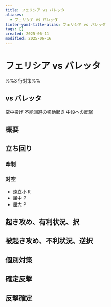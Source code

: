 ```yaml
---
title: フェリシア vs バレッタ
aliases:
  - フェリシア vs バレッタ
linter-yaml-title-alias: フェリシア vs バレッタ
tags: []
created: 2025-06-11
modified: 2025-06-16
---
```


# フェリシア vs バレッタ

%%3 行対策%%

## vs バレッタ

空中投げ
不能回避の移動起き
中段への反撃

## 概要

## 立ち回り

### 牽制

### 対空

- 遠立小 K
- 屈中 P
- 屈大 P

## 起き攻め、有利状況、択

## 被起き攻め、不利状況、逆択

## 個別対策

## 確定反撃

## 反撃確定
